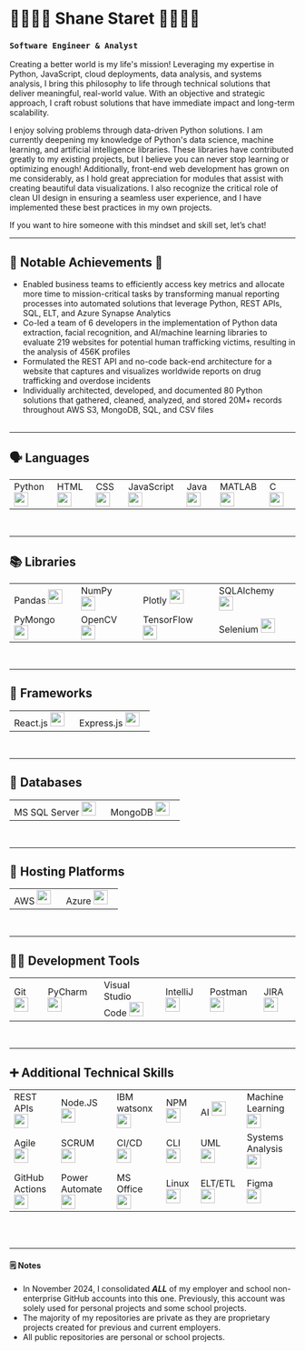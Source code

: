 <!--
**shane-staret/shane-staret** is a ✨ _special_ ✨ repository because its `README.md` (this file) appears on your GitHub profile.
-->

#  🚣‍♀️🚵‍♂️ Shane Staret 🏃‍♂️🧗‍♂️
### **`Software Engineer & Analyst`**

Creating a better world is my life's mission! Leveraging my expertise in Python, JavaScript, cloud deployments, data analysis, and systems analysis, I bring this philosophy to life through technical solutions that deliver meaningful, real-world value. With an objective and strategic approach, I craft robust solutions that have immediate impact and long-term scalability.

I enjoy solving problems through data-driven Python solutions. I am currently deepening my knowledge of Python's data science, machine learning, and artificial intelligence libraries. These libraries have contributed greatly to my existing projects, but I believe you can never stop learning or optimizing enough! Additionally, front-end web development has grown on me considerably, as I hold great appreciation for modules that assist with creating beautiful data visualizations. I also recognize the critical role of clean UI design in ensuring a seamless user experience, and I have implemented these best practices in my own projects.

If you want to hire someone with this mindset and skill set, let’s chat!

---

## 🌟 Notable Achievements 🌟
* Enabled business teams to efficiently access key metrics and allocate more time to mission-critical tasks by transforming manual reporting processes into automated solutions that leverage Python, REST APIs, SQL, ELT, and Azure Synapse Analytics
* Co-led a team of 6 developers in the implementation of Python data extraction, facial recognition, and AI/machine learning libraries to evaluate 219 websites for potential human trafficking victims, resulting in the analysis of 456K profiles
* Formulated the REST API and no-code back-end architecture for a website that captures and visualizes worldwide reports on drug trafficking and overdose incidents
* Individually architected, developed, and documented 80 Python solutions that gathered, cleaned, analyzed, and stored 20M+ records throughout AWS S3, MongoDB, SQL, and CSV files<br /><br />

---

## 🗣️ Languages
|  |  |  |  |  |  |  |
| -------- | ------- | ------- | ------- | ------- | ------- | ------- |
Python <img alt="--Python Logo--" width="25px" style="padding-right:10px;" src="https://cdn.jsdelivr.net/gh/devicons/devicon@latest/icons/python/python-original.svg"/> |  HTML <img alt="--HTML Logo--" width="25px" style="padding-right:10px;" src="https://cdn.jsdelivr.net/gh/devicons/devicon@latest/icons/html5/html5-original.svg"/> |  CSS <img alt="--CSS Logo--" width="25px" style="padding-right:10px;" src="https://cdn.jsdelivr.net/gh/devicons/devicon@latest/icons/css3/css3-original.svg"/> |  JavaScript <img alt="--JavaScript Logo--" width="25px" style="padding-right:10px;" src="https://cdn.jsdelivr.net/gh/devicons/devicon@latest/icons/javascript/javascript-original.svg"/> |  Java <img alt="--Java Logo--" width="25px" style="padding-right:10px;" src="https://cdn.jsdelivr.net/gh/devicons/devicon@latest/icons/java/java-original.svg"/> |  MATLAB <img alt="--MATLAB Logo--" width="25px" style="padding-right:10px;" src="https://cdn.jsdelivr.net/gh/devicons/devicon@latest/icons/matlab/matlab-original.svg"/> | C <img alt="--C Logo--" width="25px" style="padding-right:10px;" src="https://cdn.jsdelivr.net/gh/devicons/devicon@latest/icons/c/c-original.svg"/> |

<br />

---

## 📚 Libraries
|  |  |  |  |
| -------- | ------- | ------- | ------- |
Pandas <img alt="--Pandas Logo--" width="25px" style="padding-right:10px;" src="https://cdn.jsdelivr.net/gh/devicons/devicon@latest/icons/pandas/pandas-original.svg"/> | NumPy <img alt="--NumPy Logo--" width="25px" style="padding-right:10px;" src="https://cdn.jsdelivr.net/gh/devicons/devicon@latest/icons/numpy/numpy-original.svg"/> | Plotly <img alt="--Plotly Logo--" width="25px" style="padding-right:10px;" src="https://cdn.jsdelivr.net/gh/devicons/devicon@latest/icons/plotly/plotly-original.svg"/> | SQLAlchemy <img alt="--SQLAlchemy Logo--" width="25px" style="padding-right:10px;" src="https://cdn.jsdelivr.net/gh/devicons/devicon@latest/icons/sqlalchemy/sqlalchemy-original.svg"/>
| PyMongo <img alt="--PyMongo Logo--" width="25px" style="padding-right:10px;" src="https://cdn.jsdelivr.net/gh/devicons/devicon@latest/icons/mongodb/mongodb-plain.svg"/> | OpenCV <img alt="--OpenCV Logo--" width="25px" style="padding-right:10px;" src="https://cdn.jsdelivr.net/gh/devicons/devicon@latest/icons/opencv/opencv-original.svg"/> | TensorFlow <img alt="--TensorFlow Logo--" width="25px" style="padding-right:10px;" src="https://cdn.jsdelivr.net/gh/devicons/devicon@latest/icons/tensorflow/tensorflow-original.svg"/> | Selenium <img alt="--Selenium Logo--" width="25px" style="padding-right:10px;" src="https://cdn.jsdelivr.net/gh/devicons/devicon@latest/icons/selenium/selenium-original.svg"/> |

<br />

---

## 🧩 Frameworks
|  |  |
| -------- | ------- |
React.js <img alt="--React.js Logo--" width="25px" style="padding-right:10px;" src="https://cdn.jsdelivr.net/gh/devicons/devicon@latest/icons/react/react-original.svg"/> | Express.js <img alt="--Express.js Logo--" width="25px" style="padding-right:10px;" src="https://cdn.jsdelivr.net/gh/devicons/devicon@latest/icons/express/express-original.svg"/> |

<br />

---

## 💾 Databases
|  |  |
| -------- | ------- |
MS SQL Server <img alt="--MS SQL Server Logo--" width="25px" style="padding-right:10px;" src="https://cdn.jsdelivr.net/gh/devicons/devicon@latest/icons/microsoftsqlserver/microsoftsqlserver-original.svg"/> | MongoDB <img alt="--MongoDB Logo--" width="25px" style="padding-right:10px;" src="https://cdn.jsdelivr.net/gh/devicons/devicon@latest/icons/mongodb/mongodb-original.svg"/> |

<br />

---

## 🏢 Hosting Platforms
|  |  |
| -------- | ------- |
AWS <img alt="--AWS Logo--" width="25px" style="padding-right:10px;" src="https://cdn.jsdelivr.net/gh/devicons/devicon@latest/icons/amazonwebservices/amazonwebservices-plain-wordmark.svg"/> | Azure <img alt="--Azure Logo--" width="25px" style="padding-right:10px;" src="https://cdn.jsdelivr.net/gh/devicons/devicon@latest/icons/azure/azure-original.svg"/> |

<br />

---

## 🧑‍💻 Development Tools
|  |  |  |  |  |  |
| -------- | ------- | ------- | ------- | ------- | ------- |
Git <img alt="--Git Logo--" width="25px" style="padding-right:10px;" src="https://cdn.jsdelivr.net/gh/devicons/devicon@latest/icons/git/git-original.svg"/> | PyCharm <img alt="--PyCharm Logo--" width="25px" style="padding-right:10px;" src="https://cdn.jsdelivr.net/gh/devicons/devicon@latest/icons/pycharm/pycharm-original.svg"/> | Visual Studio Code <img alt="--Visual Studio Code Logo--" width="25px" style="padding-right:10px;" src="https://cdn.jsdelivr.net/gh/devicons/devicon@latest/icons/vscode/vscode-original.svg"/> | IntelliJ <img alt="--IntelliJ Logo--" width="25px" style="padding-right:10px;" src="https://cdn.jsdelivr.net/gh/devicons/devicon@latest/icons/intellij/intellij-original.svg"/> | Postman <img alt="--Postman Logo--" width="25px" style="padding-right:10px;" src="https://cdn.jsdelivr.net/gh/devicons/devicon@latest/icons/postman/postman-original.svg"/> | JIRA <img alt="--JIRA Logo--" width="25px" style="padding-right:10px;" src="https://cdn.jsdelivr.net/gh/devicons/devicon@latest/icons/jira/jira-original.svg"/> |

<br />

---

## ➕ Additional Technical Skills
|  |  |  |  |  |  |
| -------- | ------- | ------- | ------- | ------- | ------- |
REST APIs <img alt="--REST APIs Logo--" width="25px" style="padding-right:10px;" src="https://cdn-icons-png.flaticon.com/512/10329/10329422.png"/> | Node.JS <img alt="--Node.JS Logo--" width="25px" style="padding-right:10px;" src="https://cdn.jsdelivr.net/gh/devicons/devicon@latest/icons/nodejs/nodejs-original.svg"/> | IBM watsonx <img alt="--IBM watsonx Logo--" width="25px" style="padding-right:10px;" src="https://assets.streamlinehq.com/image/private/w_300,h_300,ar_1/f_auto/v1/icons/c7/watsonx-data-n2ifqb5t4p9hhqerioija4.png/watsonx-data-ciqaqvol9q2aec32lve4r.png?_a=DAJFJtWIZAAC"/> | NPM <img alt="--NPM Logo--" width="25px" style="padding-right:10px;" src="https://cdn.jsdelivr.net/gh/devicons/devicon@latest/icons/npm/npm-original-wordmark.svg"/> | AI <img alt="--AI Logo--" width="25px" style="padding-right:10px;" src="https://cdn-icons-png.freepik.com/512/8687/8687801.png"/> | Machine Learning <img alt="--Machine Learning Logo--" width="25px" style="padding-right:10px;" src="https://cdn-icons-png.flaticon.com/512/2464/2464176.png"/> |
Agile <img alt="--Agile Logo--" width="25px" style="padding-right:10px;" src="https://cdn-icons-png.flaticon.com/512/9752/9752051.png"/> | SCRUM <img alt="--SCRUM Logo--" width="25px" style="padding-right:10px;" src="https://cdn-icons-png.freepik.com/512/4922/4922590.png"/> | CI/CD <img alt="--CI/CD Logo--" width="25px" style="padding-right:10px;" src="https://www.mabl.com/hs-fs/hubfs/CICDBlog.png?width=536&name=CICDBlog.png"/> | CLI <img alt="--CLI Logo--" width="25px" style="padding-right:10px;" src="https://cdn-icons-png.flaticon.com/512/8099/8099549.png"/> | UML <img alt="--UML Logo--" width="25px" style="padding-right:10px;" src="https://cdn.jsdelivr.net/gh/devicons/devicon@latest/icons/unifiedmodelinglanguage/unifiedmodelinglanguage-original.svg"/> | Systems Analysis <img alt="--Systems Analysis Logo--" width="25px" style="padding-right:10px;" src="https://cdn-icons-png.flaticon.com/512/1443/1443162.png"/> | Data Analysis <img alt="--Data Analysis Logo--" width="25px" style="padding-right:10px;" src="https://cdn-icons-png.flaticon.com/512/4580/4580275.png"/> |
GitHub Actions <img alt="--GitHub Actions Logo--" width="25px" style="padding-right:10px;" src="https://cdn.jsdelivr.net/gh/devicons/devicon@latest/icons/githubactions/githubactions-original.svg"/> | Power Automate <img alt="--Power Automate Logo--" width="25px" style="padding-right:10px;" src="https://img.icons8.com/?size=48&id=kTTt25v6Drpd&format=png"/> | MS Office <img alt="--MS Office Logo--" width="25px" style="padding-right:10px;" src="https://e7.pngegg.com/pngimages/462/265/png-clipart-microsoft-office-365-computer-icons-office-online-office-angle-rectangle-thumbnail.png"/> | Linux <img alt="--Linux Logo--" width="25px" style="padding-right:10px;" src="https://cdn.jsdelivr.net/gh/devicons/devicon@latest/icons/linux/linux-original.svg"/> | ELT/ETL <img alt="--ELT Logo--" width="25px" style="padding-right:10px;" src="https://cdn-icons-png.flaticon.com/128/9850/9850879.png"/> | Figma <img alt="--Figma Logo--" width="25px" style="padding-right:10px;" src="https://cdn.jsdelivr.net/gh/devicons/devicon@latest/icons/figma/figma-original.svg"/> |

<br /><br />

---

#### 🗒️ Notes
* In November 2024, I consolidated **_ALL_** of my employer and school non-enterprise GitHub accounts into this one. Previously, this account was solely used for personal projects and some school projects.
* The majority of my repositories are private as they are proprietary projects created for previous and current employers.
* All public repositories are personal or school projects.
